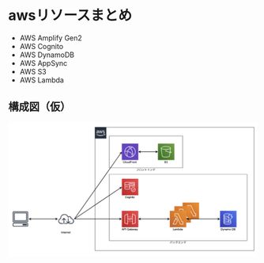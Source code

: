 # awsリソースまとめ
- AWS Amplify Gen2
- AWS Cognito
- AWS DynamoDB
- AWS AppSync
- AWS S3
- AWS Lambda

## 構成図（仮）
![画像貼り付けます](./aws-architecture.png)